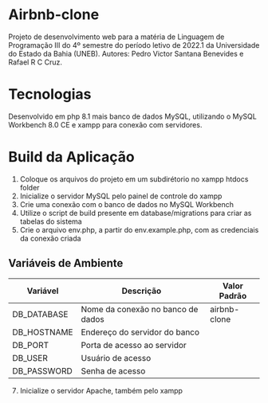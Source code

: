 # Airbnb-clone
Projeto de desenvolvimento web para a matéria de Linguagem de Programação III do 4º semestre do período letivo de 2022.1 da Universidade do Estado da Bahia (UNEB).
Autores: Pedro Victor Santana Benevides e Rafael R C Cruz.

# Tecnologias
Desenvolvido em php 8.1 mais banco de dados MySQL, utilizando o MySQL Workbench 8.0 CE e xampp para conexão com servidores.

# Build da Aplicação
1. Coloque os arquivos do projeto em um subdirétorio no xampp htdocs folder
2. Inicialize o servidor MySQL pelo painel de controle do xampp
3. Crie uma conexão com o banco de dados no MySQL Workbench
4. Utilize o script de build presente em database/migrations para criar as tabelas do sistema
5. Crie o arquivo env.php, a partir do env.example.php, com as credenciais da conexão criada

<h2 id="variaveis-ambiente">Variáveis de Ambiente</h2>

|Variável|Descrição|Valor Padrão|
|--------|---------|------------|
|DB_DATABASE|Nome da conexão no banco de dados|airbnb-clone|
|DB_HOSTNAME|Endereço do servidor do banco||
|DB_PORT|Porta de acesso ao servidor||
|DB_USER|Usuário de acesso||
|DB_PASSWORD|Senha de acesso||

7. Inicialize o servidor Apache, também pelo xampp
